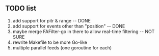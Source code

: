 ## TODO list

1. add support for pitr & range     -- DONE
2. add support for events other than "position" -- DONE
3. maybe merge FAFilter-go in there to allow real-time filtering -- NOT SURE
4. rewrite Makefile to be more Go-like
5. multiple parallel feeds (one goroutine for each)
